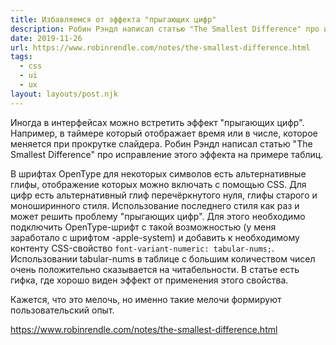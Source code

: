 ```yaml
---
title: Избавляемся от эффекта "прыгающих цифр"
description: Робин Рэндл написал статью "The Smallest Difference" про исправление эффекта прыгающих цифр на примере таблиц
date: 2019-11-26
url: https://www.robinrendle.com/notes/the-smallest-difference.html
tags:
  - css
  - ui
  - ux
layout: layouts/post.njk
---
```

Иногда в интерфейсах можно встретить эффект "прыгающих цифр". Например, в таймере который отображает время или в числе, которое меняется при прокрутке слайдера. Робин Рэндл написал статью "The Smallest Difference" про исправление этого эффекта на примере таблиц.

В шрифтах OpenType для некоторых символов есть альтернативные глифы, отображение которых можно включать с помощью CSS. Для цифр есть альтернативный глиф перечёркнутого нуля, глифы старого и моноширинного стиля. Использование последнего стиля как раз и может решить проблему "прыгающих цифр". Для этого необходимо подключить OpenType-шрифт с такой возможностью (у меня заработало с шрифтом -apple-system) и добавить к необходимому контенту CSS-свойство `font-variant-numeric: tabular-nums;`. Использовании tabular-nums в таблице с большим количеством чисел очень положительно сказывается на читабельности. В статье есть гифка, где хорошо виден эффект от применения этого свойства. 

Кажется, что это мелочь, но именно такие мелочи формируют пользовательский опыт.

https://www.robinrendle.com/notes/the-smallest-difference.html
